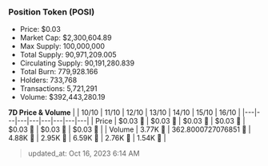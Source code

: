 
  ### Position Token (POSI)
  - Price: $0.03
  - Market Cap: $2,300,604.89
  - Max Supply: 100,000,000
  - Total Supply: 90,971,209.005
  - Circulating Supply: 90,191,280.839
  - Total Burn: 779,928.166
  - Holders: 733,768
  - Transactions: 5,721,291
  - Volume: $392,443,280.19

  **7D Price & Volume**
  | | 10&#x2F;10 | 11&#x2F;10 | 12&#x2F;10 | 13&#x2F;10 | 14&#x2F;10 | 15&#x2F;10 | 16&#x2F;10 |
  |---|---|---|---|---|---|---|---|
  | Price | $0.03 🚀 | $0.03 🚀 | $0.03 🚀 | $0.03 🔻 | $0.03 🚀 | $0.03 🚀 | $0.03 🔻 |
  | Volume | 3.77K 🚀 | 362.8000727076851 🔻 | 4.88K 🚀 | 2.95K 🔻 | 6.59K 🚀 | 2.76K 🔻 | 1.54K 🔻 |

  > updated_at: Oct 16, 2023 6:14 AM
